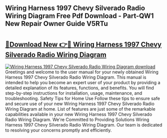 ## Wiring Harness 1997 Chevy Silverado Radio Wiring Diagram Free Pdf Download - Part-QW1 New Repair Owner Guide V5RTu

# <h2><a href="http://dfpr8w6.blite.top/?on=Wiring+Harness+1997+Chevy+Silverado+Radio+Wiring+Diagram">🔗Download New 👉🔴 Wiring Harness 1997 Chevy Silverado Radio Wiring Diagram</a></h2>

[![Wiring Harness 1997 Chevy Silverado Radio Wiring Diagram download](https://i.imgur.com/lujVjoI.png)](http://dfpr8w6.blite.top/?on=Wiring+Harness+1997+Chevy+Silverado+Radio+Wiring+Diagram)
Greetings and welcome to the user manual for your newly obtained Wiring Harness 1997 Chevy Silverado Radio Wiring Diagram. This manual is intended to help you become an expert user of your product by providing a detailed explanation of its features, functions, and benefits. You will find step-by-step instructions for installation, usage, maintenance, and troubleshooting. Safety Tips for Home Use Follow these tips to ensure safe and secure use of your new Wiring Harness 1997 Chevy Silverado Radio Wiring Diagram at home. List of features are just some of the remarkable capabilities available in your new Wiring Harness 1997 Chevy Silverado Radio Wiring Diagram. We're Committed to Providing Solutions Wiring Harness 1997 Chevy Silverado Radio Wiring Diagram. Our team is dedicated to resolving your concerns promptly and efficiently.
